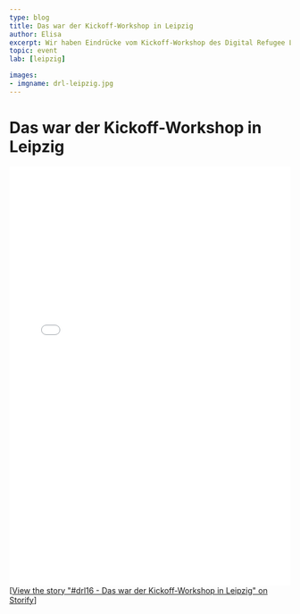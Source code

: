 ```yaml
---
type: blog
title: Das war der Kickoff-Workshop in Leipzig
author: Elisa
excerpt: Wir haben Eindrücke vom Kickoff-Workshop des Digital Refugee Labs Leipzig gesammelt - es war ein fulminanter Auftakt!
topic: event
lab: [leipzig]

images:
- imgname: drl-leipzig.jpg
---
```


# Das war der Kickoff-Workshop in Leipzig

<div class="storify"><iframe src="//storify.com/elisalindinger/drl-leipzig/embed?header=false&border=false" width="100%" height="750" frameborder="no" allowtransparency="true"></iframe><script src="//storify.com/elisalindinger/drl-leipzig.js?header=false&border=false"></script><noscript>[<a href="//storify.com/elisalindinger/drl-leipzig" target="_blank">View the story "#drl16 - Das war der Kickoff-Workshop in Leipzig" on Storify</a>]</noscript></div>
